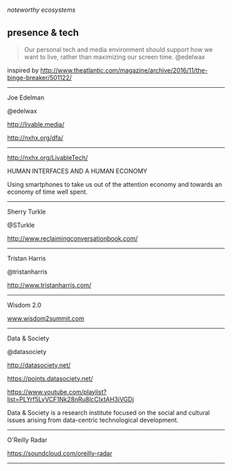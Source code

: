 ###### noteworthy ecosystems
## presence & tech

> Our personal tech and media environment should support how we want to live, rather than maximizing our screen time.
> @edelwax

inspired by http://www.theatlantic.com/magazine/archive/2016/11/the-binge-breaker/501122/


---

Joe Edelman

@edelwax

http://livable.media/

http://nxhx.org/dfa/

---

http://nxhx.org/LivableTech/

HUMAN INTERFACES AND A HUMAN ECONOMY

Using smartphones to take us out of the attention economy and towards an economy of time well spent.

---

Sherry Turkle

@STurkle

http://www.reclaimingconversationbook.com/

---

Tristan Harris

@tristanharris

http://www.tristanharris.com/

---

Wisdom 2.0

www.wisdom2summit.com

---

Data & Society

@datasociety

http://datasociety.net/

https://points.datasociety.net/

https://www.youtube.com/playlist?list=PLYrf5LyVCF1Nk28nRu8lcCIxtAH3iVGDj

Data & Society is a research institute focused on the social and cultural issues arising from data-centric technological development.

---

O'Reilly Radar

https://soundcloud.com/oreilly-radar

---
